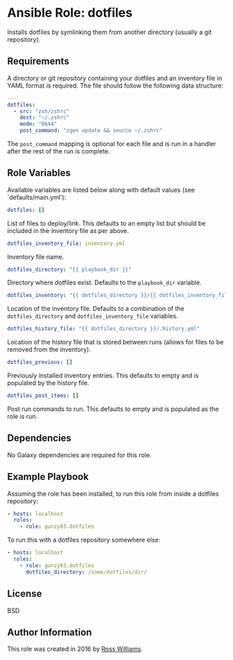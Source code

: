 Ansible Role: dotfiles
======================

Installs dotfiles by symlinking them from another directory (usually a git repository).

Requirements
------------

A directory or git repository containing your dotfiles and an inventory file in YAML format is required. The file should follow the following data structure:

```yaml
---
dotfiles:
  - src: "zsh/zshrc"
    dest: "~/.zshrc"
    mode: "0644"
    post_command: "zgen update && source ~/.zshrc"
```

The `post_command` mapping is optional for each file and is run in a handler after the rest of the run is complete.

Role Variables
--------------

Available variables are listed below along with default values (see `defaults/main.yml'):

```yaml
dotfiles: []
```

List of files to deploy/link. This defaults to an empty list but should be included in the inventory file as per above.

```yaml
dotfiles_inventory_file: inventory.yml
```

Inventory file name.

```yaml
dotfiles_directory: "{{ playbook_dir }}"
```

Directory where dotfiles exist. Defaults to the `playbook_dir` variable.

```yaml
dotfiles_inventory: "{{ dotfiles_directory }}/{{ dotfiles_inventory_file }}"
```

Location of the inventory file. Defaults to a combination of the `dotfiles_directory` and `dotfiles_inventory_file` variables.

```yaml
dotfiles_history_file: "{{ dotfiles_directory }}/.history.yml"
```

Location of the history file that is stored between runs (allows for files to be removed from the inventory).

```yaml
dotfiles_previous: []
```

Previously installed inventory entries. This defaults to empty and is populated by the history file.

```yaml
dotfiles_post_items: []
```

Post run commands to run. This defaults to empty and is populated as the role is run.


Dependencies
------------

No Galaxy dependencies are required for this role.

Example Playbook
----------------

Assuming the role has been installed, to run this role from inside a dotfiles repository:

```yaml
- hosts: localhost
  roles:
    - role: gunzy83.dotfiles
```

To run this with a dotfiles repository somewhere else:

```yaml
- hosts: localhost
  roles:
    - role: gunzy83.dotfiles
      dotfiles_directory: /some/dotfiles/dir/
```

License
-------

BSD

Author Information
------------------

This role was created in 2016 by [Ross Williams](http://rosswilliams.id.au/).
